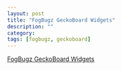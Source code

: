 ```yaml
---
layout: post
title: "FogBugz GeckoBoard Widgets"
description: ""
category: 
tags: [fogbugz, geckoboard]
---
```


[FogBugz GeckoBoard Widgets](https://github.com/there4/fogbugz-geckoboard)